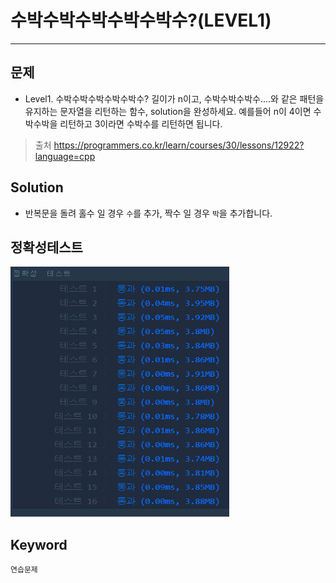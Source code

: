 # 수박수박수박수박수박수?(LEVEL1)
---
## 문제
- Level1. 수박수박수박수박수박수?
길이가 n이고, 수박수박수박수....와 같은 패턴을 유지하는 문자열을 리턴하는 함수, solution을 완성하세요. 예를들어 n이 4이면 수박수박을 리턴하고 3이라면 수박수를 리턴하면 됩니다.

> 출처 https://programmers.co.kr/learn/courses/30/lessons/12922?language=cpp

## Solution
- 반복문을 돌려 홀수 일 경우 ```수```를 추가, 짝수 일 경우 ```박```을 추가합니다.

## 정확성테스트
<img src="Lv1-08_confirm.PNG" width ="350" height="400">

## Keyword
```연습문제```
